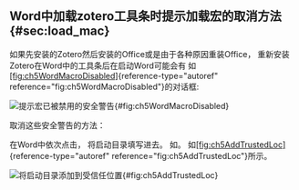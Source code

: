## Word中加载zotero工具条时提示加载宏的取消方法 {#sec:load_mac}

如果先安装的Zotero然后安装的Office或是由于各种原因重装Office， 重新安装Zotero在Word中的工具条后在启动Word可能会有 如[\[fig:ch5WordMacroDisabled\]](#fig:ch5WordMacroDisabled){reference-type="autoref" reference="fig:ch5WordMacroDisabled"}的对话框:

![提示宏已被禁用的安全警告](ch5WordMacroDisabled){#fig:ch5WordMacroDisabled}

取消这些安全警告的方法：

在Word中依次点击， 将启动目录填写进去。 如。 如[\[fig:ch5AddTrustedLoc\]](#fig:ch5AddTrustedLoc){reference-type="autoref" reference="fig:ch5AddTrustedLoc"}所示。

![将启动目录添加到受信任位置](ch5AddTrustedLoc){#fig:ch5AddTrustedLoc}

